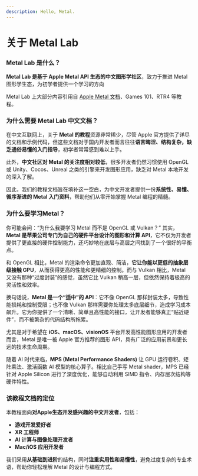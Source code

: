 ```yaml
---
description: Hello, Metal.
---
```


# 关于 Metal Lab

### Metal Lab 是什么？

**Metal Lab 是基于 Apple Metal API 生态的中文图形学社区**，致力于推进 Metal 图形学生态，为初学者提供一个学习的方向

Metal Lab 上大部分内容引用自 [Apple Metal 文档](https://developer.apple.com/documentation/metal)、Games 101、RTR4 等教程。

### 为什么需要 Metal Lab 中文文档？

在中文互联网上，关于 **Metal 的教程**资源非常稀少，尽管 Apple 官方提供了详尽的文档和示例代码，但这些文档对于国内开发者而言往往**语言晦涩、结构复杂，缺乏通俗易懂的入门指导**，初学者常常感到难以上手。

此外，**中文社区对 Metal 的关注度相对较低**，很多开发者仍然习惯使用 OpenGL 或 Unity、Cocos、Unreal 之类的引擎来开发图形应用，缺乏对 Metal 本地开发的深入了解。

因此，我们的教程文档旨在填补这一空白，为中文开发者提供一份**系统性、易懂、循序渐进的 Metal 入门资料**，帮助他们从零开始掌握 Metal 编程的精髓。

### 为什么要学习Metal？

你可能会问：“为什么我要学习 Metal 而不是 OpenGL 或 Vulkan？” 其实，**Metal 是苹果公司专门为自己的硬件平台设计的图形和计算 API**，它不仅为开发者提供了更直接的硬件控制能力，还巧妙地在底层与高层之间找到了一个很好的平衡点。

和 OpenGL 相比，Metal 的渲染命令更加直观、简洁，**它让你能以更低的抽象层级接触 GPU**，从而获得更高的性能和更精细的控制。而与 Vulkan 相比，Metal 又没有那种“过度封装”的感觉，虽然它比 Vulkan 稍高一层，但依然保持着极高的灵活性和效率。

换句话说，**Metal 是一个“适中”的 API**：它不像 OpenGL 那样封装太多，导致性能损耗和控制受限；也不像 Vulkan 那样需要你处理太多底层细节，造成学习成本飙升。它为你提供了一个清晰、简单且高性能的接口，让开发者能够真正“贴近硬件”，而不被繁杂的代码结构所拖累。

尤其是对于希望在 **iOS、macOS、visionOS** 平台开发高性能图形应用的开发者而言，Metal 是唯一被 Apple 官方推荐的图形 API，具有广泛的应用前景和更长远的技术生命周期。

随着 AI 时代来临，**MPS (Metal Performance Shaders)** 让 GPU 运行卷积、矩阵乘法、激活函数 AI 模型的核心算子。相比自己手写 Metal shader，MPS 已经针对 Apple Silicon 进行了深度优化，能够自动利用 SIMD 指令、内存层次结构等硬件特性。

### 该教程文档的定位

本教程面向**对Apple生态开发感兴趣的中文开发者**，包括：

* **游戏开发爱好者**
* **XR 工程师**
* **AI 计算与图像处理开发者**
* **Mac/iOS 应用开发者**

我们采用**从基础到进阶**的结构，同时**注重实用性和易懂性**，避免过度复杂的专业术语，帮助你轻松理解 Metal 的设计与编程方式。
